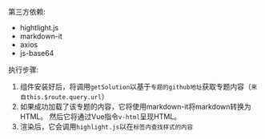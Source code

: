 第三方依赖:    
- hightlight.js
- markdown-it
- axios
- js-base64

执行步骤:    
1. 组件安装好后，将调用`getSolution`以基于`专题的github地址`获取专题内容（`来自this.$route.query.url`）
2. 如果成功加载了该专题的内容，它将使用markdown-it将markdown转换为HTML。 然后它将通过Vue指令`v-html`呈现HTML。
3. 渲染后，它会调用`highlight.js`以在<code>标签内查找样式的内容